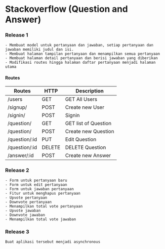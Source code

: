 # Stackoverflow (Question and Answer)
### Release 1
```
- Membuat model untuk pertanyaan dan jawaban, setiap pertanyaan dan jawaban memiliki judul dan isi.
- Membuat halaman tampilan pertanyaan dan menampilkan semua pertanyaan
- Membuat halaman detail pertanyaan dan berisi jawaban yang diberikan
- Modifikasi routes hingga halaman daftar pertanyaan menjadi halaman utama
```

#### Routes
| Routes              | HTTP   | Description          |
|---------------------|--------|----------------------|
| /users              | GET    | GET All Users        |
| /signup/            | POST   | Create new User      |
| /signin/            | POST   | Signin               |
| /question/          | GET    | GET list of Question |
| /question/          | POST   | Create new Question  |
| /question/:id       | PUT    | Edit Question        |
| /question/:id       | DELETE | DELETE Question      |
| /answer/:id         | POST   | Create new Answer    |

### Release 2
```
- Form untuk pertanyaan baru
- Form untuk edit pertanyaan
- Form untuk jawaban pertanyaan
- Fitur untuk menghapus pertanyaan
- Upvote pertanyaan
- Downvote pertanyaan
- Menampilkan total vote pertanyaan
- Upvote jawaban
- Downvote jawaban
- Menampilkan total vote jawaban
```
### Release 3
```
Buat aplikasi tersebut menjadi asynchronous
```
